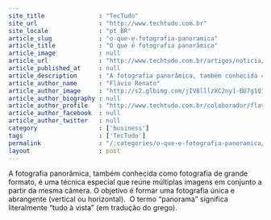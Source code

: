 ```yaml
---
site_title               : "TecTudo"
site_url                 : "http://www.techtudo.com.br"
site_locale              : "pt_BR"
article_slug             : "o-que-e-fotografia-panoramica"
article_title            : "O que é fotografia panorâmica"
article_image            : null
article_url              : "http://www.techtudo.com.br/artigos/noticia/2012/04/o-que-e-fotografia-panoramica.html"
article_published_at     : null
article_description      : "A fotografia panorâmica, também conhecida como fotografia de grande formato, é uma técnica especial que reúne múltiplas imagens em conjunto a partir da mesma câmera. O objetivo é formar uma fotografia única e abrangente (vertical ou horizontal).  O termo “panorama” significa literalmente “tudo à vista” (em tradução do grego)."
article_author_name      : "Flávio Renato"
article_author_image     : "http://s2.glbimg.com/jIV8lllzXC2ny1-BU7g1Q1InxHY=/30x30/s2.glbimg.com/IgueH0l9vyiWZCRhpd2wrGwvWsM=/0x78:467x546/140x140/s.glbimg.com/po/tt2/f/original/2015/07/15/flavio-renato.png"
article_author_biography : null
article_author_profile   : "http://www.techtudo.com.br/colaborador/flavio-renato.html"
article_author_facebook  : null
article_author_twitter   : null
category                 : ['business']
tags                     : ['TecTudo']
permalink                : "/:categories/o-que-e-fotografia-panoramica/"
layout                   : post
---
```


A fotografia panorâmica, também conhecida como fotografia de grande formato, é uma técnica especial que reúne múltiplas imagens em conjunto a partir da mesma câmera. O objetivo é formar uma fotografia única e abrangente (vertical ou horizontal).  O termo “panorama” significa literalmente “tudo à vista” (em tradução do grego).

